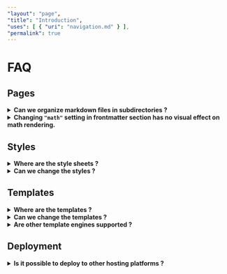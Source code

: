```yaml
---
"layout": "page",
"title": "Introduction",
"uses": [ { "uri": "navigation.md" } ],
"permalink": true
---
```


#  FAQ

## Pages

<details><summary><b>Can we organize markdown files in subdirectories ?</b></summary>

Yes, starting with version 0.4.0 organization of markdown files in subdirectories `'docs/*.md'` with extension `'md'` under `'docs'` folder is possible. With that feature comes the data entry `${data.base}`, which is holding the relative path from the current markdown file 
to the `'docs'` folder and can be used in template header sections.
</details>

<details><summary><b>Changing <code>"math"</code> setting in frontmatter section has no visual effect on math rendering.</b>
</summary>

Hmm, you need to ...

1. add or change `"math":true/false` setting in the frontmatter section of your markdown document.
2. activate (set focus away to) any other editor window (preview window works perfect here).
3. reactivate (set focus back to) your markdown document.
4. make any modification (a simple keystroke should work) and see change in math rendering.
</details>

## Styles

<details><summary><b>Where are the style sheets ?</b></summary>
   
The CSS styles are defined in the file `/docs/theme/styles.css`. They are referenced by the templates in file `/docs/theme/template.js`.
</details>
<details><summary><b>Can we change the styles ?</b></summary>
   
Yes. Change them in file `/docs/theme/styles.css` or rename it or use multiple CSS files. You only need to reference them from the templates in `/docs/theme/template.js`.
</details>

## Templates

<details><summary><b>Where are the templates ?</b></summary>

The templates are defined in file `/docs/theme/template.js`. They are basically delivered by simple JavaScript functions returning [template literals](https://developer.mozilla.org/en-US/docs/Web/JavaScript/Reference/Template_literals). Those recieve extended versions of the frontmatter metadata.
</details>
<details><summary><b>Can we change the templates ?</b></summary>

Yes, of course. New themes are generated exactly by that. So go on and do it.
</details>
<details><summary><b>Are other template engines supported ?</b></summary>
 
No sorry, it's due to *minimalism* paradigma.
</details>

## Deployment

<details><summary><b>Is it possible to deploy to other hosting platforms ?</b></summary>

Yes, it should be easy in principle. Nothing done here yet.
</details>